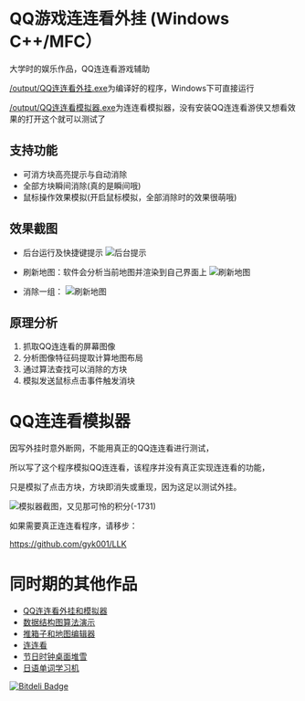 # QQ游戏连连看外挂 (Windows C++/MFC）

大学时的娱乐作品，QQ连连看游戏辅助

[/output/QQ连连看外挂.exe][wg]为编译好的程序，Windows下可直接运行

[/output/QQ连连看模拟器.exe][mnq]为连连看模拟器，没有安装QQ连连看游侠又想看效果的打开这个就可以测试了

## 支持功能
 
 * 可消方块高亮提示与自动消除
 * 全部方块瞬间消除(真的是瞬间哦)
 * 鼠标操作效果模拟(开启鼠标模拟，全部消除时的效果很萌哦)

## 效果截图

* 后台运行及快捷键提示
 ![后台提示](https://raw.github.com/gyk001/QQ_LLK_Cheat/master/raw/llk_popup.png)
 
* 刷新地图：软件会分析当前地图并渲染到自己界面上
 ![刷新地图](https://raw.github.com/gyk001/QQ_LLK_Cheat/master/raw/flash_map.png)
 
* 消除一组：
 ![刷新地图](https://raw.github.com/gyk001/QQ_LLK_Cheat/master/raw/find.png)
  

## 原理分析
  
  1. 抓取QQ连连看的屏幕图像
  2. 分析图像特征码提取计算地图布局
  3. 通过算法查找可以消除的方块
  4. 模拟发送鼠标点击事件触发消块

#  QQ连连看模拟器

因写外挂时意外断网，不能用真正的QQ连连看进行测试，

所以写了这个程序模拟QQ连连看，该程序并没有真正实现连连看的功能，

只是模拟了点击方块，方块即消失或重现，因为这足以测试外挂。

![模拟器截图，又见那可怜的积分(-1731)](https://raw.github.com/gyk001/QQ_LLK_Cheat/master/raw/llk_demo.png)
 
如果需要真正连连看程序，请移步：

https://github.com/gyk001/LLK

# 同时期的其他作品

* [QQ连连看外挂和模拟器](https://github.com/gyk001/QQ_LLK_Cheat#readme)
* [数据结构图算法演示](https://github.com/gyk001/graph#readme)
* [推箱子和地图编辑器](https://github.com/gyk001/BoxMan#readme)
* [连连看](https://github.com/gyk001/LLK#readme)
* [节日时钟桌面堆雪](https://github.com/gyk001/DeskSnow#readme)
* [日语单词学习机](https://github.com/gyk001/JPWord#readme)

[wg]: https://github.com/gyk001/QQ_LLK_Cheat/raw/master/output/QQ连连看外挂.exe

[mnq]: https://github.com/gyk001/QQ_LLK_Cheat/raw/master/output/QQ连连看模拟器.exe


[![Bitdeli Badge](https://d2weczhvl823v0.cloudfront.net/gyk001/qq_llk_cheat/trend.png)](https://bitdeli.com/free "Bitdeli Badge")

